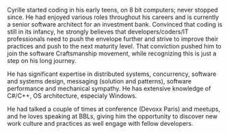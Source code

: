 
Cyrille started coding in his early teens, on 8 bit computers; never stopped since. He had enjoyed various roles throughout his careers and is currently a senior software architect for an investment bank. Convinced that coding is still in its infancy, he strongly believes that developers/coders/IT professionals need to push the envelope further and strive to improve their practices and push to the next maturity level. That conviction pushed him to join the software Craftsmanship movement, while recognizing this is just a step on his long journey.

He has significant expertise in distributed systems, concurrency, software and systems design, messaging (solution and patterns), software performance and mechanical sympathy. He has extensive knowledge of C#/C++, OS architecture, especialy Windows.

He had talked a couple of times at conference (Devoxx Paris) and meetups, and he loves speaking at BBLs, giving him the opportunity to discover new work culture and practices as well engage with fellow developers.
